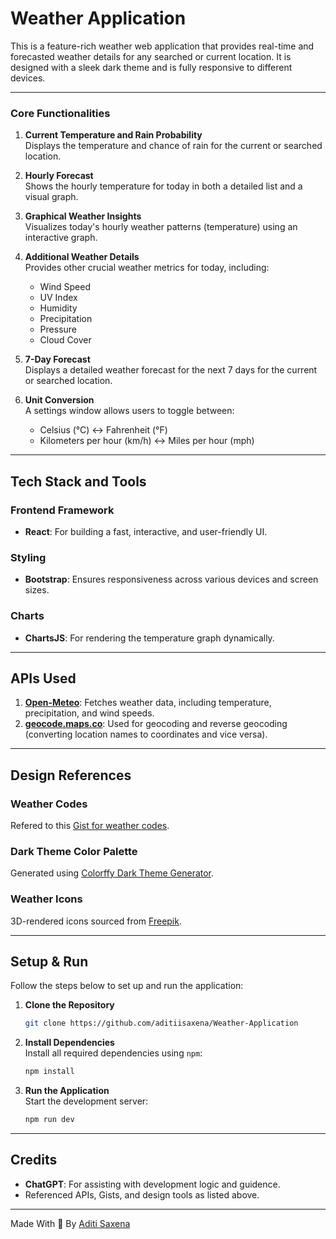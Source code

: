# Weather Application

This is a feature-rich weather web application that provides real-time and forecasted weather details for any searched or current location. It is designed with a sleek dark theme and is fully responsive to different devices.

---

### **Core Functionalities**
1. **Current Temperature and Rain Probability**  
   Displays the temperature and chance of rain for the current or searched location.
   
2. **Hourly Forecast**  
   Shows the hourly temperature for today in both a detailed list and a visual graph.

3. **Graphical Weather Insights**  
   Visualizes today's hourly weather patterns (temperature) using an interactive graph.

4. **Additional Weather Details**  
   Provides other crucial weather metrics for today, including:
   - Wind Speed
   - UV Index
   - Humidity
   - Precipitation
   - Pressure
   - Cloud Cover
   
5. **7-Day Forecast**  
   Displays a detailed weather forecast for the next 7 days for the current or searched location.

6. **Unit Conversion**  
   A settings window allows users to toggle between:
   - Celsius (°C) ↔ Fahrenheit (°F) 
   - Kilometers per hour (km/h) ↔ Miles per hour (mph)

---

## Tech Stack and Tools

### **Frontend Framework**
- **React**: For building a fast, interactive, and user-friendly UI.

### **Styling**
- **Bootstrap**: Ensures responsiveness across various devices and screen sizes.

### **Charts**
- **ChartsJS**: For rendering the temperature graph dynamically.

---

## APIs Used 
1. **[Open-Meteo](https://open-meteo.com/)**: Fetches weather data, including temperature, precipitation, and wind speeds.
2. **[geocode.maps.co](https://geocode.maps.co/)**: Used for geocoding and reverse geocoding (converting location names to coordinates and vice versa).

---

## Design References 

### **Weather Codes**
Refered to this [Gist for weather codes](https://gist.github.com/stellasphere/9490c195ed2b53c707087c8c2db4ec0c).

### **Dark Theme Color Palette**  
Generated using [Colorffy Dark Theme Generator](https://colorffy.com/dark-theme-generator?colors=f13221-1c1c1c).

### **Weather Icons**  
3D-rendered icons sourced from [Freepik](https://www.freepik.com/free-photo/3d-render-weather-icons-set-sun-clouds-crescent_36678262.htm).

---

## Setup & Run

Follow the steps below to set up and run the application:

1. **Clone the Repository**  
   ```bash
   git clone https://github.com/aditiisaxena/Weather-Application
   ```

2. **Install Dependencies**  
   Install all required dependencies using `npm`:  
   ```bash
   npm install
   ```

3. **Run the Application**  
   Start the development server:  
   ```bash
   npm run dev
   ```

---

## Credits 
- **ChatGPT**: For assisting with development logic and guidence.
- Referenced APIs, Gists, and design tools as listed above.
___

Made With 💖 By [Aditi Saxena](https://github.com/aditiisaxena)
